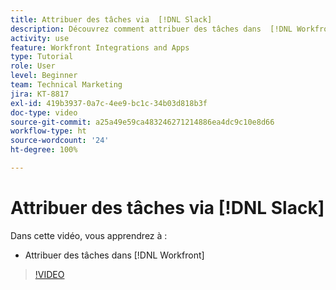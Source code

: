 ```yaml
---
title: Attribuer des tâches via  [!DNL Slack]
description: Découvrez comment attribuer des tâches dans  [!DNL Workfront]  via  [!DNL Slack]
activity: use
feature: Workfront Integrations and Apps
type: Tutorial
role: User
level: Beginner
team: Technical Marketing
jira: KT-8817
exl-id: 419b3937-0a7c-4ee9-bc1c-34b03d818b3f
doc-type: video
source-git-commit: a25a49e59ca483246271214886ea4dc9c10e8d66
workflow-type: ht
source-wordcount: '24'
ht-degree: 100%

---
```


# Attribuer des tâches via [!DNL Slack]

Dans cette vidéo, vous apprendrez à :

* Attribuer des tâches dans [!DNL Workfront]

>[!VIDEO](https://video.tv.adobe.com/v/335117/?quality=12&learn=on)
